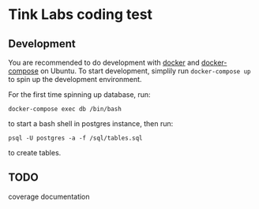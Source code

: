 # Tink Labs coding test

## Development
You are recommended to do development with [docker](https://store.docker.com/editions/community/docker-ce-server-ubuntu/plans/docker-ce-server-ubuntu-tier?tab=instructions) and [docker-compose](https://docs.docker.com/compose/install/) on Ubuntu.
To start development, simplily run `docker-compose up` to spin up the development environment.

For the first time spinning up database, run:
```
docker-compose exec db /bin/bash
```
to start a bash shell in postgres instance, then run:
```
psql -U postgres -a -f /sql/tables.sql
```
to create tables.

## TODO
coverage
documentation
